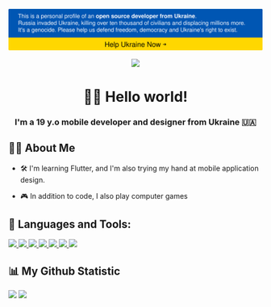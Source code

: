 [![Stand With Ukraine](https://raw.githubusercontent.com/vshymanskyy/StandWithUkraine/main/banner-personal-page.svg)](https://stand-with-ukraine.pp.ua)

<p align="center">
<a href="#"><img width="50%" height="auto" src="https://cdni.iconscout.com/illustration/premium/thumb/c-programmer-coding-on-computer-5405136-4525628.png" height="175px"/></a>
</p>
<h1 align="center">👨‍💻 Hello world! </h1>
<h3 align="center">I'm a 19 y.o mobile developer and designer from Ukraine 🇺🇦</h3>

## 🙋‍♂️ About Me

- 🛠️ I'm learning Flutter, and I'm also trying my hand at mobile application design.

- 🎮 In addition to code, I also play computer games

## 🚀 Languages and Tools:
<p align="left"> 
  <a href="https://flutter.dev/" target="_blank"> <img width="4%" src="https://user-images.githubusercontent.com/51419598/152648731-567997ec-ac1c-4a9c-a816-a1fb1882abbe.png"/> </a>
  <a href="https://dart.dev/" target="_blank"> <img width="4%"src="https://img.icons8.com/color/480/dart.png"/> </a>
  <a href="https://firebase.google.com/" target="_blank"> <img width="4%" src="https://cdn4.iconfinder.com/data/icons/google-i-o-2016/512/google_firebase-2-512.png"/> </a> 
  <a href="https://www.adobe.com/products/photoshop.html" target="_blank"> <img width="4%" src="https://upload.wikimedia.org/wikipedia/commons/thumb/a/af/Adobe_Photoshop_CC_icon.svg/1200px-Adobe_Photoshop_CC_icon.svg.png"/> </a> 
  <a href="https://www.adobe.com/products/premiere.html" target="_blank"> <img width="4%" src="https://upload.wikimedia.org/wikipedia/commons/thumb/2/24/Adobe-premiere-pro-cc-1430-vector-svg-.svg/200px-Adobe-premiere-pro-cc-1430-vector-svg-.svg.png"/> </a> 
  <a href="https://www.figma.com/" target="_blank"> <img width="4%" src="https://play-lh.googleusercontent.com/efwNlvQ3pch_-hZ9xeHf6YF-f_rHzQQo21IVevPLOxpzSVfxuVKom2_7C6axFbC-3rU"/> </a> 
  <a href="https://code.visualstudio.com/" target="_blank"> <img width="4%" src="https://upload.wikimedia.org/wikipedia/commons/thumb/9/9a/Visual_Studio_Code_1.35_icon.svg/1200px-Visual_Studio_Code_1.35_icon.svg.png"/> </a> 
</p>

## 📊 My Github Statistic

  <a href="https://github.com/proxyess/github-readme-stats"><img src="https://github-readme-stats.vercel.app/api?username=proxyess&show_icons=true&count_private=true&theme= github_dark &hide_border=true&bg_color=0D1117" /></a>
 <a href="https://github.com/proxyess/github-readme-stats"><img src="https://github-readme-stats.vercel.app/api/top-langs/?username=proxyess&langs_count=8&count_private=true&layout=compact&theme= github_dark &hide_border=true&bg_color=0D1117" /></a>
 <br/>
<br/>
